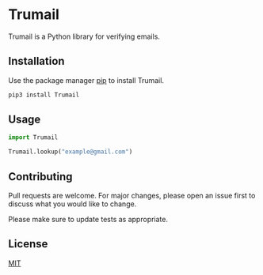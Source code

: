# Trumail

Trumail is a Python library for verifying emails.

## Installation

Use the package manager [pip](https://pip.pypa.io/en/stable/) to install Trumail.

```bash
pip3 install Trumail
```

## Usage

```python
import Trumail

Trumail.lookup("example@gmail.com")
```

## Contributing
Pull requests are welcome. For major changes, please open an issue first to discuss what you would like to change.

Please make sure to update tests as appropriate.

## License
[MIT](https://github.com/MateeHash/Trumail-api-wrapper)
